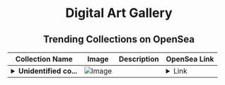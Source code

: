 <div align="center">

# Digital Art Gallery

## Trending Collections on OpenSea

| Collection Name                       | Image                                                                                     | Description                       | OpenSea Link                                                                                          |
|---------------------------------------|-------------------------------------------------------------------------------------------|-----------------------------------|--------------------------------------------------------------------------------------------------------|
| **<details><summary>Unidentified co...</summary>Unidentified contract 412e84d7-ff69-47ff-8e04-0be5bcf58f23</details>** | ![Image](https://i2.seadn.io/optimism/0xca5e7e219f566f73a337f3af0c8d2297ae3a0918/6404459f0a28661c41bd910f8b5899/e86404459f0a28661c41bd910f8b5899.png?w=200&auto=format) |  | <details><summary>Link</summary>[Unidentified contract 412e84d7-ff69-47ff-8e04-0be5bcf58f23](https://opensea.io/collection/unidentified-contract-412e84d7-ff69-47ff-8e04-0be5)</details> |

</div>